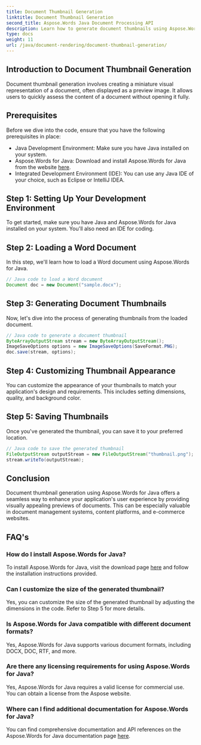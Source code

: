 ```yaml
---
title: Document Thumbnail Generation
linktitle: Document Thumbnail Generation
second_title: Aspose.Words Java Document Processing API
description: Learn how to generate document thumbnails using Aspose.Words for Java. Enhance user experiences with visual previews.
type: docs
weight: 11
url: /java/document-rendering/document-thumbnail-generation/
---
```


## Introduction to Document Thumbnail Generation

Document thumbnail generation involves creating a miniature visual representation of a document, often displayed as a preview image. It allows users to quickly assess the content of a document without opening it fully.

## Prerequisites

Before we dive into the code, ensure that you have the following prerequisites in place:

- Java Development Environment: Make sure you have Java installed on your system.
- Aspose.Words for Java: Download and install Aspose.Words for Java from the website [here](https://releases.aspose.com/words/java/).
- Integrated Development Environment (IDE): You can use any Java IDE of your choice, such as Eclipse or IntelliJ IDEA.

## Step 1: Setting Up Your Development Environment

To get started, make sure you have Java and Aspose.Words for Java installed on your system. You'll also need an IDE for coding.

## Step 2: Loading a Word Document

In this step, we'll learn how to load a Word document using Aspose.Words for Java.

```java
// Java code to load a Word document
Document doc = new Document("sample.docx");
```

## Step 3: Generating Document Thumbnails

Now, let's dive into the process of generating thumbnails from the loaded document.

```java
// Java code to generate a document thumbnail
ByteArrayOutputStream stream = new ByteArrayOutputStream();
ImageSaveOptions options = new ImageSaveOptions(SaveFormat.PNG);
doc.save(stream, options);
```

## Step 4: Customizing Thumbnail Appearance

You can customize the appearance of your thumbnails to match your application's design and requirements. This includes setting dimensions, quality, and background color.

## Step 5: Saving Thumbnails

Once you've generated the thumbnail, you can save it to your preferred location.

```java
// Java code to save the generated thumbnail
FileOutputStream outputStream = new FileOutputStream("thumbnail.png");
stream.writeTo(outputStream);
```

## Conclusion

Document thumbnail generation using Aspose.Words for Java offers a seamless way to enhance your application's user experience by providing visually appealing previews of documents. This can be especially valuable in document management systems, content platforms, and e-commerce websites.

## FAQ's

### How do I install Aspose.Words for Java?

To install Aspose.Words for Java, visit the download page [here](https://releases.aspose.com/words/java/) and follow the installation instructions provided.

### Can I customize the size of the generated thumbnail?

Yes, you can customize the size of the generated thumbnail by adjusting the dimensions in the code. Refer to Step 5 for more details.

### Is Aspose.Words for Java compatible with different document formats?

Yes, Aspose.Words for Java supports various document formats, including DOCX, DOC, RTF, and more.

### Are there any licensing requirements for using Aspose.Words for Java?

Yes, Aspose.Words for Java requires a valid license for commercial use. You can obtain a license from the Aspose website.

### Where can I find additional documentation for Aspose.Words for Java?

You can find comprehensive documentation and API references on the Aspose.Words for Java documentation page [here](https://reference.aspose.com/words/java/).
